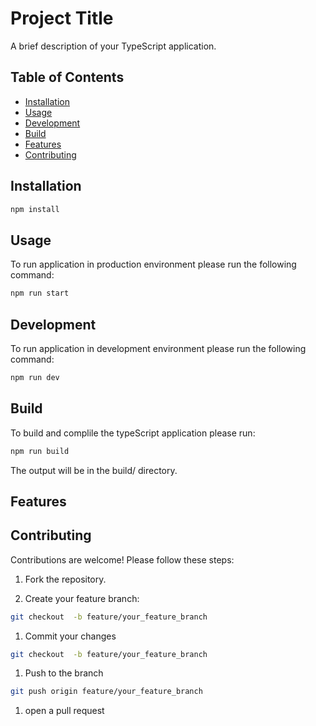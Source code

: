 # Project Title

A brief description of your TypeScript application.

## Table of Contents

- [Installation](#installation)
- [Usage](#usage)
- [Development](#development)
- [Build](#build)
- [Features](#features)
- [Contributing](#contributing)

## Installation

```bash
npm install
```

## Usage

To run application in production environment please run the following command:

```bash
npm run start
```

## Development

To run application in development environment please run the following command:

```bash
npm run dev
```

## Build

To build and complile the typeScript application please run:

```bash
npm run build
```

The output will be in the build/ directory.

## Features

## Contributing

Contributions are welcome! Please follow these steps:

1. Fork the repository.

2. Create your feature branch:

```bash
git checkout  -b feature/your_feature_branch
```

1. Commit your changes

```bash
git checkout  -b feature/your_feature_branch
```

1. Push to the branch

```bash
git push origin feature/your_feature_branch
```

1. open a pull request
